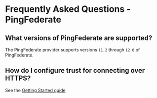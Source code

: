 # Frequently Asked Questions - PingFederate

## What versions of PingFederate are supported?

The PingFederate provider supports versions `11.2` through `12.0` of PingFederate.

## How do I configure trust for connecting over HTTPS?

See the [Getting Started guide](../../getting-started/pingfederate#trusting-pingfederate-certificates)

